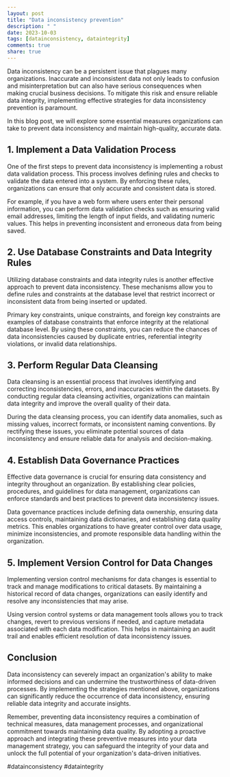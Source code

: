 ```yaml
---
layout: post
title: "Data inconsistency prevention"
description: " "
date: 2023-10-03
tags: [datainconsistency, dataintegrity]
comments: true
share: true
---
```


Data inconsistency can be a persistent issue that plagues many organizations. Inaccurate and inconsistent data not only leads to confusion and misinterpretation but can also have serious consequences when making crucial business decisions. To mitigate this risk and ensure reliable data integrity, implementing effective strategies for data inconsistency prevention is paramount.

In this blog post, we will explore some essential measures organizations can take to prevent data inconsistency and maintain high-quality, accurate data.

## 1. Implement a Data Validation Process

One of the first steps to prevent data inconsistency is implementing a robust data validation process. This process involves defining rules and checks to validate the data entered into a system. By enforcing these rules, organizations can ensure that only accurate and consistent data is stored.

For example, if you have a web form where users enter their personal information, you can perform data validation checks such as ensuring valid email addresses, limiting the length of input fields, and validating numeric values. This helps in preventing inconsistent and erroneous data from being saved.

## 2. Use Database Constraints and Data Integrity Rules

Utilizing database constraints and data integrity rules is another effective approach to prevent data inconsistency. These mechanisms allow you to define rules and constraints at the database level that restrict incorrect or inconsistent data from being inserted or updated.

Primary key constraints, unique constraints, and foreign key constraints are examples of database constraints that enforce integrity at the relational database level. By using these constraints, you can reduce the chances of data inconsistencies caused by duplicate entries, referential integrity violations, or invalid data relationships.

## 3. Perform Regular Data Cleansing

Data cleansing is an essential process that involves identifying and correcting inconsistencies, errors, and inaccuracies within the datasets. By conducting regular data cleansing activities, organizations can maintain data integrity and improve the overall quality of their data.

During the data cleansing process, you can identify data anomalies, such as missing values, incorrect formats, or inconsistent naming conventions. By rectifying these issues, you eliminate potential sources of data inconsistency and ensure reliable data for analysis and decision-making.

## 4. Establish Data Governance Practices

Effective data governance is crucial for ensuring data consistency and integrity throughout an organization. By establishing clear policies, procedures, and guidelines for data management, organizations can enforce standards and best practices to prevent data inconsistency issues.

Data governance practices include defining data ownership, ensuring data access controls, maintaining data dictionaries, and establishing data quality metrics. This enables organizations to have greater control over data usage, minimize inconsistencies, and promote responsible data handling within the organization.

## 5. Implement Version Control for Data Changes

Implementing version control mechanisms for data changes is essential to track and manage modifications to critical datasets. By maintaining a historical record of data changes, organizations can easily identify and resolve any inconsistencies that may arise.

Using version control systems or data management tools allows you to track changes, revert to previous versions if needed, and capture metadata associated with each data modification. This helps in maintaining an audit trail and enables efficient resolution of data inconsistency issues.

## Conclusion

Data inconsistency can severely impact an organization's ability to make informed decisions and can undermine the trustworthiness of data-driven processes. By implementing the strategies mentioned above, organizations can significantly reduce the occurrence of data inconsistency, ensuring reliable data integrity and accurate insights.

Remember, preventing data inconsistency requires a combination of technical measures, data management processes, and organizational commitment towards maintaining data quality. By adopting a proactive approach and integrating these preventive measures into your data management strategy, you can safeguard the integrity of your data and unlock the full potential of your organization's data-driven initiatives.

#datainconsistency #dataintegrity